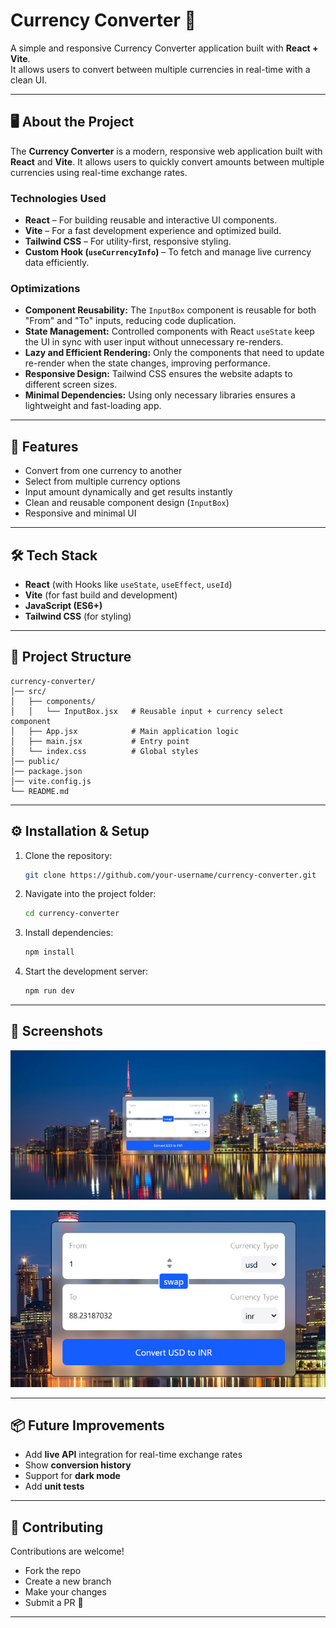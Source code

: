 # Currency Converter 💱

A simple and responsive Currency Converter application built with **React + Vite**.  
It allows users to convert between multiple currencies in real-time with a clean UI.

---

## 🖥️ About the Project

The **Currency Converter** is a modern, responsive web application built with **React** and **Vite**. It allows users to quickly convert amounts between multiple currencies using real-time exchange rates.

### Technologies Used

- **React** – For building reusable and interactive UI components.
- **Vite** – For a fast development experience and optimized build.
- **Tailwind CSS** – For utility-first, responsive styling.
- **Custom Hook (`useCurrencyInfo`)** – To fetch and manage live currency data efficiently.

### Optimizations

- **Component Reusability:** The `InputBox` component is reusable for both "From" and "To" inputs, reducing code duplication.
- **State Management:** Controlled components with React `useState` keep the UI in sync with user input without unnecessary re-renders.
- **Lazy and Efficient Rendering:** Only the components that need to update re-render when the state changes, improving performance.
- **Responsive Design:** Tailwind CSS ensures the website adapts to different screen sizes.
- **Minimal Dependencies:** Using only necessary libraries ensures a lightweight and fast-loading app.

---

## 🚀 Features

- Convert from one currency to another
- Select from multiple currency options
- Input amount dynamically and get results instantly
- Clean and reusable component design (`InputBox`)
- Responsive and minimal UI

---

## 🛠️ Tech Stack

- **React** (with Hooks like `useState`, `useEffect`, `useId`)
- **Vite** (for fast build and development)
- **JavaScript (ES6+)**
- **Tailwind CSS** (for styling)

---

## 📂 Project Structure

```
currency-converter/
│── src/
│   ├── components/
│   │   └── InputBox.jsx   # Reusable input + currency select component
│   ├── App.jsx            # Main application logic
│   ├── main.jsx           # Entry point
│   └── index.css          # Global styles
│── public/
│── package.json
│── vite.config.js
└── README.md
```

---

## ⚙️ Installation & Setup

1. Clone the repository:

   ```bash
   git clone https://github.com/your-username/currency-converter.git
   ```

2. Navigate into the project folder:

   ```bash
   cd currency-converter
   ```

3. Install dependencies:

   ```bash
   npm install
   ```

4. Start the development server:
   ```bash
   npm run dev
   ```

---

## 📸 Screenshots

![alt text](image-1.png)

![alt text](image-2.png)

---

## 📦 Future Improvements

- Add **live API** integration for real-time exchange rates
- Show **conversion history**
- Support for **dark mode**
- Add **unit tests**

---

## 🙌 Contributing

Contributions are welcome!

- Fork the repo
- Create a new branch
- Make your changes
- Submit a PR 🚀

---
